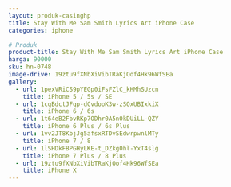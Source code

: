 ```yaml
---
layout: produk-casinghp
title: Stay With Me Sam Smith Lyrics Art iPhone Case
categories: iphone

# Produk
product-title: Stay With Me Sam Smith Lyrics Art iPhone Case
harga: 90000
sku: hn-0748
image-drive: 19ztu9fXNbXiVibTRaKjOof4Hk96WfSEa
gallery:
  - url: 1pexVRiCS9pYEGp0iFsFZlC_kHMhSUzcn
    title: iPhone 5 / 5s / SE
  - url: 1cqBdctJFqp-dCvdooK3w-zSOxUBIxkiX
    title: iPhone 6 / 6s
  - url: 1t64eB2FbvRKp7ODhr0A5n0kDUiLL-QZY
    title: iPhone 6 Plus / 6s Plus
  - url: 1vv2JT8KbjJg5afsxRTDvSEdwrpwnlMTy
    title: iPhone 7 / 8
  - url: 1lSHDkFBPGHyLKE-t_DZkg0hl-YxT4slg
    title: iPhone 7 Plus / 8 Plus
  - url: 19ztu9fXNbXiVibTRaKjOof4Hk96WfSEa
    title: iPhone X
---
```

